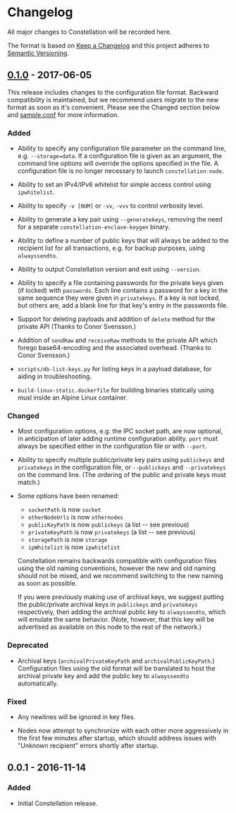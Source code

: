 # Changelog

All major changes to Constellation will be recorded here.

The format is based on [Keep a Changelog](http://keepachangelog.com/)
and this project adheres to [Semantic Versioning](http://semver.org/).

## [0.1.0] - 2017-06-05

This release includes changes to the configuration file
format. Backward compatibility is maintained, but we recommend users
migrate to the new format as soon as it's convenient. Please see
the Changed section below and [sample.conf] for more information.

### Added

- Ability to specify any configuration file parameter on the command
  line, e.g. `--storage=data`. If a configuration file is given as an
  argument, the command line options will override the options
  specified in the file. A configuration file is no longer necessary
  to launch `constellation-node`.

- Ability to set an IPv4/IPv6 whitelist for simple access control
  using `ipwhitelist`.

- Ability to specify `-v [NUM]` or `-vv`, `-vvv` to control verbosity
  level.

- Ability to generate a key pair using `--generatekeys`, removing the
  need for a separate `constellation-enclave-keygen` binary.

- Ability to define a number of public keys that will always be added
  to the recipient list for all transactions, e.g. for backup purposes,
  using `alwayssendto`.

- Ability to output Constellation version and exit using `--version`.

- Ability to specify a file containing passwords for the private keys
  given (if locked) with `passwords`. Each line contains a password
  for a key in the same sequence they were given in `privatekeys`. If
  a key is not locked, but others are, add a blank line for that key's
  entry in the passwords file.

- Support for deleting payloads and addition of `delete` method for
  the private API (Thanks to Conor Svensson.)

- Addition of `sendRaw` and `receiveRaw` methods to the private API
  which forego base64-encoding and the associated overhead. (Thanks to
  Conor Svensson.)

- `scripts/db-list-keys.py` for listing keys in a payload database,
  for aiding in troubleshooting.

- `build-linux-static.dockerfile` for building binaries statically
  using musl inside an Alpine Linux container.

### Changed
- Most configuration options, e.g. the IPC socket path, are now
  optional, in anticipation of later adding runtime configuration
  ability. `port` must always be specified either in the configuration
  file or with `--port`.

- Ability to specify multiple public/private key pairs using
  `publickeys` and `privatekeys` in the configuration file, or
  `--publickeys` and `--privatekeys` on the command line. (The
  ordering of the public and private keys must match.)

- Some options have been renamed:
  - `socketPath` is now `socket`
  - `otherNodeUrls` is now `othernodes`
  - `publicKeyPath` is now `publickeys` (a list -- see previous)
  - `privateKeyPath` is now `privatekeys` (a list -- see previous)
  - `storagePath` is now `storage`
  - `ipWhitelist` is now `ipwhitelist`

  Constellation remains backwards compatible with configuration files
  using the old naming conventions, however the new and old naming
  should not be mixed, and we recommend switching to the new naming as
  soon as possible.

  If you were previously making use of archival keys, we suggest
  putting the public/private archival keys in `publickeys` and
  `privatekeys` respectively, then adding the archival public key to
  `alwayssendto`, which will emulate the same behavior. (Note,
  however, that this key will be advertised as available on this node
  to the rest of the network.)

### Deprecated
- Archival keys (`archivalPrivateKeyPath` and
  `archivalPublicKeyPath`.) Configuration files using the old format
  will be translated to host the archival private key and add the
  public key to `alwayssendto` automatically.

### Fixed
- Any newlines will be ignored in key files.

- Nodes now attempt to synchronize with each other more aggressively
  in the first few minutes after startup, which should address issues
  with "Unknown recipient" errors shortly after startup.

## 0.0.1 - 2016-11-14
### Added
- Initial Constellation release.

[Unreleased]: https://github.com/jpmorganchase/constellation/compare/v0.1.0...HEAD
[0.1.0]: https://github.com/jpmorganchase/constellation/compare/v0.0.1...v0.1.0
[sample.conf]: https://github.com/jpmorganchase/constellation/sample.conf
